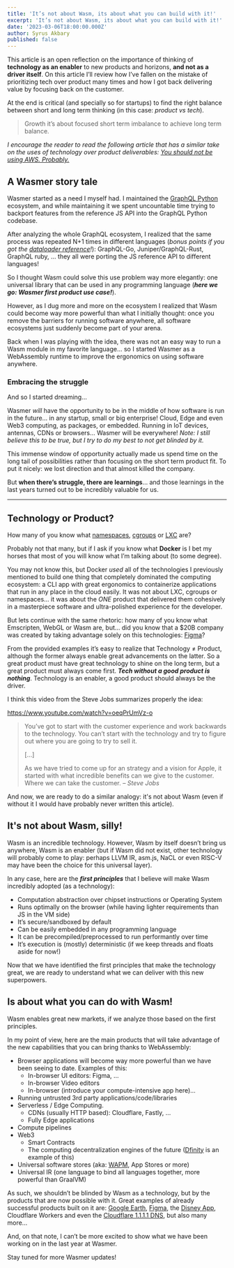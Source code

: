 ```yaml
---
title: 'It’s not about Wasm, its about what you can build with it!'
excerpt: 'It’s not about Wasm, its about what you can build with it!'
date: '2023-03-06T18:00:00.000Z'
author: Syrus Akbary
published: false
---
```


This article is an open reflection on the importance of thinking of **technology as an enabler** to new products and horizons, **and not as a driver itself**. On this article I’ll review how I’ve fallen on the mistake of prioritizing tech over product many times and how I got back delivering value by focusing back on the customer.

At the end is critical (and specially so for startups) to find the right balance between short and long term thinking (in this case: *product vs tech*).

> Growth it’s about focused short term imbalance to achieve long term balance.

_I encourage the reader to read the following article that has a similar take on the uses of technology over product deliverables: [You should not be using AWS. Probably.](https://www.karlsutt.com/articles/you-should-not-be-using-aws/)_

## A Wasmer story tale

Wasmer started as a need I myself had. I maintained the [GraphQL Python](https://github.com/graphql-python) ecosystem, and while maintaining it we spent uncountable time trying to backport features from the reference JS API into the GraphQL Python codebase.

After analyzing the whole GraphQL ecosystem, I realized that the same process was repeated N+1 times in different languages (_bonus points if you got the [dataloader reference](https://github.com/graphql/dataloader)!_): GraphQL-Go, Juniper/GraphQL-Rust, GraphQL ruby, … they all were porting the JS reference API to different languages!

So I thought Wasm could solve this use problem way more elegantly: one universal library that can be used in any programming language (**_here we go: Wasmer first product use case!_**).

However, as I dug more and more on the ecosystem I realized that Wasm could become way more powerful than what I initially thought: once you remove the barriers for running software anywhere, all software ecosystems just suddenly become part of your arena.

Back when I was playing with the idea, there was not an easy way to run a Wasm module in my favorite language… so I started Wasmer as a WebAssembly runtime to improve the ergonomics on using software anywhere.

### Embracing the struggle

And so I started dreaming…

Wasmer _will_ have the opportunity to be in the middle of how software is run in the future… in any startup, small or big enterprise! Cloud, Edge and even Web3 computing, as packages, or embedded. Running in IoT devices, antennas, CDNs or browsers… Wasmer will be everywhere!
_Note: I still believe this to be true, but I try to do my best to not get blinded by it._

This immense window of opportunity actually made us spend time on the long tail of possibilities rather than focusing on the short term product fit. To put it nicely: we lost direction and that almost killed the company.

But **when there’s struggle, there are learnings**… and those learnings in the last years turned out to be incredibly valuable for us.

---

## Technology or Product?

How many of you know what [namespaces](https://en.wikipedia.org/wiki/Linux_namespaces), [cgroups](https://en.wikipedia.org/wiki/Cgroups) or [LXC](https://en.wikipedia.org/wiki/LXC) are?

Probably not that many, but if I ask if you know what **Docker** is I bet my horses that most of you will know what I’m talking about (to some degree).

You may not know this, but Docker _used_ all of the technologies I previously mentioned to build one thing that completely dominated the computing ecosystem: a CLI app with great ergonomics to containerize applications that run in any place in the cloud easily. It was not about LXC, cgroups or namespaces… it was about the _ONE_ product that delivered them cohesively in a masterpiece software and ultra-polished experience for the developer.

But lets continue with the same rhetoric: how many of you know what Emscripten, WebGL or Wasm are, but… did you know that a $20B company was created by taking advantage solely on this technologies: [Figma](https://www.theverge.com/2022/11/8/23445821/figma-adobe-acquisition-design-vr-ai-meta)?

From the provided examples it’s easy to realize that Technology ≠ Product, although the former always enable great advancements on the latter. So a great product must have great technology to shine on the long term, but a great product must always come first. **_Tech without a good product is nothing_**. Technology is an enabler, a good product should always be the driver.

I think this video from the Steve Jobs summarizes properly the idea:

https://www.youtube.com/watch?v=oeqPrUmVz-o

> You’ve got to start with the customer experience and work backwards to the technology. You can’t start with the technology and try to figure out where you are going to try to sell it.
>
> […]
>
> As we have tried to come up for an strategy and a vision for Apple, it started with what incredible benefits can we give to the customer. Where we can take the customer.
> – <cite>Steve Jobs</cite>

And now, we are ready to do a similar analogy: it's not about Wasm (even if without it I would have probably never written this article).

## It's not about Wasm, silly!

Wasm is an incredible technology. However, Wasm by itself doesn’t bring us anywhere, Wasm is an enabler (but if Wasm did not exist, other technology will probably come to play: perhaps LLVM IR, asm.js, NaCL or even RISC-V may have been the choice for this universal layer).

In any case, here are the **_first principles_** that I believe will make Wasm incredibly adopted (as a technology):

- Computation abstraction over chipset instructions or Operating System
- Runs optimally on the browser (while having lighter requirements than JS in the VM side)
- It’s secure/sandboxed by default
- Can be easily embedded in any programming language
- It can be precompiled/preprocessed to run performantly over time
- It’s execution is (mostly) deterministic (if we keep threads and floats aside for now!)

Now that we have identified the first principles that make the technology great, we are ready to understand what we can deliver with this new superpowers.

## Is about what you can do with Wasm!

Wasm enables great new markets, if we analyze those based on the first principles.

In my point of view, here are the main products that will take advantage of the new capabilities that you can bring thanks to WebAssembly:

- Browser applications will become way more powerful than we have been seeing to date. Examples of this:
  - In-browser UI editors: Figma, …
  - In-browser Video editors
  - In-browser (introduce your compute-intensive app here)…
- Running untrusted 3rd party applications/code/libraries
- Serverless / Edge Computing.
  - CDNs (usually HTTP based): Cloudflare, Fastly, …
  - Fully Edge applications
- Compute pipelines
- Web3
  - Smart Contracts
  - The computing decentralization engines of the future ([Dfinity](https://dfinity.org/) is an example of this)
- Universal software stores (aka: [WAPM](https://wapm.io/), App Stores or more)
- Universal IR (one language to bind all languages together, more powerful than GraalVM)

As such, we shouldn’t be blinded by Wasm as a technology, but by the products that are now possible with it. Great examples of already successful products built on it are: [Google Earth](https://web.dev/earth-webassembly/), [Figma](https://www.figma.com/blog/webassembly-cut-figmas-load-time-by-3x/), the [Disney App](https://medium.com/disney-streaming/introducing-the-disney-application-development-kit-adk-ad85ca139073), Cloudflare Workers and even the [Cloudflare 1.1.1.1 DNS](https://blog.cloudflare.com/big-pineapple-intro/), but also many more…

And, on that note, I can’t be more excited to show what we have been working on in the last year at Wasmer.

Stay tuned for more Wasmer updates!
